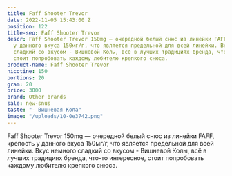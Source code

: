 ```yaml
---
title: Faff Shooter Trevor
date: 2022-11-05 15:43:00 Z
position: 122
title-seo: Faff Shooter Trevor
descr: Faff Shooter Trevor 150mg — очередной белый снюс из линейки FAFF, крепость
  у данного вкуса 150мг/г, что является предельной для всей линейки. Вкус немного
  сладкий со вкусом - Вишневой Колы, всё в лучших традициях бренда, что-то интересное,
  стоит попробовать каждому любителю крепкого снюса.
product-name: Faff Shooter Trevor
nicotine: 150
portions: 20
gram: 20
price: 3000
brand: Other brands
sale: new-snus
taste: "- Вишневая Кола"
image: "/uploads/10-0e3742.png"
---
```


Faff Shooter Trevor 150mg — очередной белый снюс из линейки FAFF, крепость у данного вкуса 150мг/г, что является предельной для всей линейки. Вкус немного сладкий со вкусом - Вишневой Колы, всё в лучших традициях бренда, что-то интересное, стоит попробовать каждому любителю крепкого снюса.